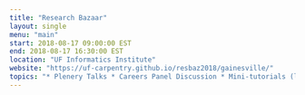 ```yaml
---
title: "Research Bazaar"
layout: single
menu: "main"
start: 2018-08-17 09:00:00 EST
end: 2018-08-17 16:30:00 EST
location: "UF Informatics Institute"
website: "https://uf-carpentry.github.io/resbaz2018/gainesville/"
topics: "* Plenery Talks * Careers Panel Discussion * Mini-tutorials (loops, functions, Binder, Blogdown) * "
---
```

